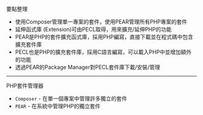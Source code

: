 要點整理
- 使用Composer管理單一專案的套件，使用PEAR管理所有PHP專案的套件
- 延伸函式庫 (Extension)可由PECL取得，用來擴充/延伸PHP的功能
- PEAR是PHP的套件擴充函式庫，採用PHP編寫，直接下載並在程式碼中包含擴充套件庫
- PECL也是PHP的擴充套件庫，採用C語言編寫，可以載入PHP中並增加額外的功能
- 透過PEAR的Package Manager對PECL套件庫下載/安裝/管理

---

PHP套件管理器
* `Composer` - 在單一個專案中管理許多獨立的套件
* `PEAR` - 在系統中管理PHP的獨立套件